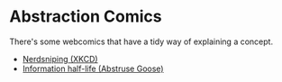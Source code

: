 # Abstraction Comics

There's some webcomics that have a tidy way of explaining a concept.

-   [Nerdsniping (XKCD)](https://xkcd.com/356/)
-   [Information half-life (Abstruse Goose)](https://abstrusegoose.com/531)